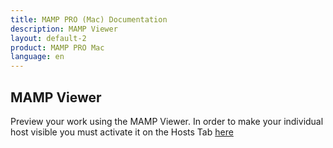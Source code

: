 ```yaml
---
title: MAMP PRO (Mac) Documentation
description: MAMP Viewer
layout: default-2
product: MAMP PRO Mac
language: en
---
```


## MAMP Viewer

Preview your work using the MAMP Viewer. In order to make your individual host visible you must activate it on the Hosts Tab [here](../Settings/Hosts/Apache)
